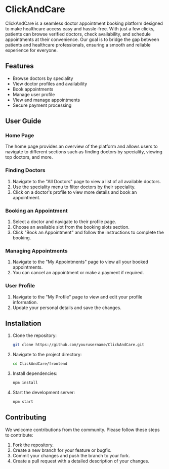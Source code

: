 # ClickAndCare

ClickAndCare is a seamless doctor appointment booking platform designed to make healthcare access easy and hassle-free. With just a few clicks, patients can browse verified doctors, check availability, and schedule appointments at their convenience. Our goal is to bridge the gap between patients and healthcare professionals, ensuring a smooth and reliable experience for everyone.

## Features

- Browse doctors by speciality
- View doctor profiles and availability
- Book appointments
- Manage user profile
- View and manage appointments
- Secure payment processing

## User Guide

### Home Page

The home page provides an overview of the platform and allows users to navigate to different sections such as finding doctors by speciality, viewing top doctors, and more.

### Finding Doctors

1. Navigate to the "All Doctors" page to view a list of all available doctors.
2. Use the speciality menu to filter doctors by their speciality.
3. Click on a doctor's profile to view more details and book an appointment.

### Booking an Appointment

1. Select a doctor and navigate to their profile page.
2. Choose an available slot from the booking slots section.
3. Click "Book an Appointment" and follow the instructions to complete the booking.

### Managing Appointments

1. Navigate to the "My Appointments" page to view all your booked appointments.
2. You can cancel an appointment or make a payment if required.

### User Profile

1. Navigate to the "My Profile" page to view and edit your profile information.
2. Update your personal details and save the changes.

## Installation

1. Clone the repository:
   ```bash
   git clone https://github.com/yourusername/ClickAndCare.git
   ```
2. Navigate to the project directory:
   ```bash
   cd ClickAndCare/frontend
   ```
3. Install dependencies:
   ```bash
   npm install
   ```
4. Start the development server:
   ```bash
   npm start
   ```

## Contributing

We welcome contributions from the community. Please follow these steps to contribute:

1. Fork the repository.
2. Create a new branch for your feature or bugfix.
3. Commit your changes and push the branch to your fork.
4. Create a pull request with a detailed description of your changes.

